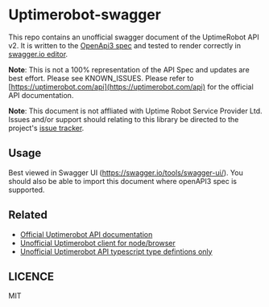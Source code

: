 # Uptimerobot-swagger

This repo contains an unofficial swagger document of the UptimeRobot API v2. It is written to the [OpenApi3 spec]([https://swagger.io/docs/specification/about/](https://swagger.io/docs/specification/about/)) and tested to render correctly in [swagger.io editor]([https://editor.swagger.io/](https://editor.swagger.io/)).

**Note**: This is not a 100% representation of the API Spec and updates are best effort. Please see KNOWN_ISSUES. Please refer to [https://uptimerobot.com/api](https://uptimerobot.com/api) for the official API documentation.

**Note**: This document is not affliated with Uptime Robot Service Provider Ltd. Issues and/or support should relating to this library be directed to the project's [issue tracker](https://github.com/jimleuk/uptimerobot-swagger/issues).

## Usage

Best viewed in Swagger UI (https://swagger.io/tools/swagger-ui/). You should also be able to import this document where openAPI3 spec is supported.

## Related

* [Official Uptimerobot API documentation](https://uptimerobot.com/api)
* [Unofficial Uptimerobot client for node/browser](https://github.com/jimleuk/uptimerobot-js)
* [Unofficial Uptimerobot API typescript type defintions only](https://github.com/jimleuk/uptimerobot-types)

## LICENCE

MIT